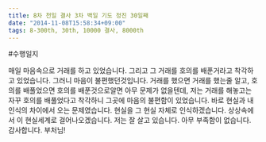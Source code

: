 ```yaml
---
title: 8차 천일 결사 3차 백일 기도 정진 30일째
date: "2014-11-08T15:58:34+09:00"
tags: 8-300th, 30th, 10000 결사, 8000th
---
```


#수행일지

매일 마음속으로 거래를 하고 있었습니다. 그리고 그 거래를 호의를 배푼거라고 착각하고 있었습니다. 그러니 마음이 불편했던것입니다. 거래를 했으면 거래를 했는줄 알고, 호의를 배풀었으면 호의를 배푼것으로알면 아무 문제가 없을텐데, 저는 거래를 해놓고는 자꾸 호의를 배풀었다고 착각하니 그곳에 마음의 불편함이 있었습니다. 바로 현실과 내 인식의 차이에서 오는 문제였습니다. 현실을 그 현실 자체로 인식하겠습니다. 상상속에서 이 현실세계로 걸어나오겠습니다. 저는 잘 살고 있습니다. 아무 부족함이 없습니다. 감사합니다. 부처님!
